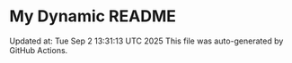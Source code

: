 # My Dynamic README
Updated at: Tue Sep  2 13:31:13 UTC 2025
This file was auto-generated by GitHub Actions.
